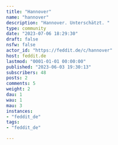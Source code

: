 ```yaml
---
title: "Hannover" 
name: "hannover"
description: "Hannover. Unterschätzt. "
type: community
date: "2023-07-06 18:29:30"
draft: false
nsfw: false
actor_id: "https://feddit.de/c/hannover"
host: feddit.de
lastmod: "0001-01-01 00:00:00"
published: "2023-06-03 19:30:13"
subscribers: 48
posts: 2
comments: 5
weight: 2
dau: 1
wau: 1
mau: 3
instances:
- "feddit_de"
tags: 
- "feddit_de"

---
```

